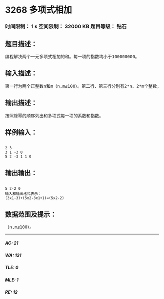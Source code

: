 # 3268 多项式相加   
### 时间限制： 1 s     空间限制： 32000 KB     题目等级： 钻石  
## 题目描述：  

<pre>
编程解决两个一元多项式相加的和。每一项的指数均小于100000000。
</pre>
  
  
## 输入描述：  

<pre>
第一行为两个正整数n和m（n,m≤100）。第二行、第三行分别有2*n、2*m个整数，表示第一个和第二个多项式，按照降幂的顺序分别列出每一项的系数和指数。
</pre>
  
  
## 输出描述：  

<pre>
按照降幂的顺序列出和多项式每一项的系数和指数。
</pre>
  
  
## 样例输入：  

<pre><code>
2 3
3 1 -3 0
5 2 -3 1 1 0
</code></pre>
  
  
## 输出输出：  

<pre><code>
5 2-2 0
输入和输出格式表示：
(3x1-3)+(5x2-3x1+1)=(5x2-2)
</code></pre>
  
  
## 数据范围及提示：  

<pre>
（n,m≤100）。
</pre>
  
  
***  

##### AC: 21  
##### WA: 131  
##### TLE: 0  
##### MLE: 1  
##### RE: 12  
